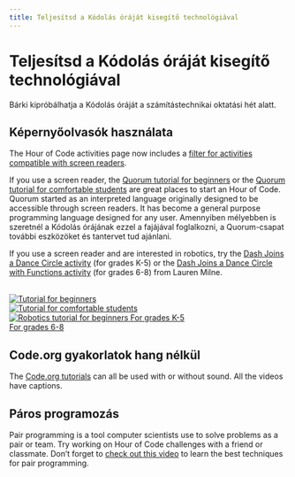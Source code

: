 ```yaml
---
title: Teljesítsd a Kódolás óráját kisegítő technológiával
---
```


<h1>Teljesítsd a Kódolás óráját kisegítő technológiával</h1>

<p>Bárki kipróbálhatja a Kódolás óráját a számítástechnikai oktatási hét alatt.</p>

<h2>Képernyőolvasók használata</h2>

<p>The Hour of Code activities page now includes a <a href="https://hourofcode.com/us/learn?platform=screenreader" target="_blank">filter for activities compatible with screen readers</a>.</p>

<p>If you use a screen reader, the <a href="https://quorumlanguage.com/hourofcode/astro1.html" target="_blank">Quorum tutorial for beginners</a> or the <a href="https://quorumlanguage.com/hourofcode/part1.html" target="_blank">Quorum tutorial for comfortable students</a> are great places to start an Hour of Code. Quorum started as an interpreted language originally designed to be accessible through screen readers. It has become a general purpose programming language designed for any user. Amennyiben mélyebben is szeretnél a Kódolás órájának ezzel a fajájával foglalkozni, a Quorum-csapat további eszközöket és tantervet tud ajánlani.</p>

<p>If you use a screen reader and are interested in robotics, try the <a href="https://milnel2.github.io/blocks4alliOS/danceCircle1.html" target="_blank">Dash Joins a Dance Circle activity</a> (for grades K-5) or the <a href="https://milnel2.github.io/blocks4alliOS/danceCircle2.html" target="_blank">Dash Joins a Dance Circle with Functions activity</a> (for grades 6-8) from Lauren Milne.</p>

<br />

<div class="row">
    <div class="col-xs-4">
        <a href="https://quorumlanguage.com/hourofcode/astro1.html" target="_blank">
        <img src="https://code.org/images/fill-300x225/tutorials/hoc2017/quorum_astronomy.jpg" alt="Tutorial for beginners">
        </a>
    </div>
    <div class="col-xs-4">
        <a href="https://quorumlanguage.com/hourofcode/part1.html" target="_blank">
        <img src="https://code.org/images/fill-300x225/quorum.jpg" alt="Tutorial for comfortable students">
        </a>
    </div>
    <div class="col-xs-4">
        <a href="https://milnel2.github.io/blocks4alliOS/danceCircle1.html" target="_blank">
        <img src="https://code.org/images/fill-300x225//tutorials/hoc2021/milne_dash.jpg" alt="Robotics tutorial for beginners">
        </a>
        <a href="https://milnel2.github.io/blocks4alliOS/danceCircle1.html" target="_blank">For grades K-5</a>
        <br>
        <a href="https://milnel2.github.io/blocks4alliOS/danceCircle2.html" target="_blank">For grades 6-8</a>
    </div>
</div>

<div style="clear: both"></div>

<h2>Code.org gyakorlatok hang nélkül</h2>

<p>The <a href="https://studio.code.org/courses" target="_blank">Code.org tutorials</a> can all be used with or without sound. All the videos have captions.</p>

<h2>Páros programozás</h2>

<p>Pair programming is a tool computer scientists use to solve problems as a pair or team. Try working on Hour of Code challenges with a friend or classmate. Don’t forget to <a href="https://www.youtube.com/watch?v=vgkahOzFH2Q" target="_blank">check out this video</a> to learn the best techniques for pair programming.</p>
